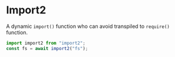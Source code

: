 # Import2
A dynamic `import()` function who can avoid transpiled to `require()` function.

```typescript
import import2 from "import2";
const fs = await import2("fs");
```